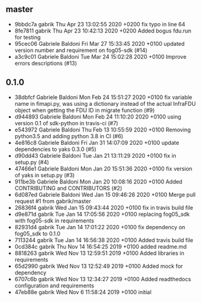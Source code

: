 ## master

 - 9bbdc7a	gabrik	Thu Apr 23 13:02:55 2020 +0200	fix typo in line 64
 - 8fe7811	gabrik	Thu Apr 23 10:42:13 2020 +0200	Added bogus fdu.run for testing
 - 95cec06	Gabriele Baldoni	Fri Mar 27 15:33:45 2020 +0100	updated version number and requirement on fog05-sdk (#14)
 - a3c9c01	Gabriele Baldoni	Tue Mar 24 15:02:28 2020 +0100	Improve errors descriptions (#13)

## 0.1.0

 - 38dbfcf	Gabriele Baldoni	Mon Feb 24 15:51:27 2020 +0100	fix variable name in fimapi.py, was using a dictionary instead of the actual InfraFDU object when getting the FDU ID in migrate function (#9)
 - d944893	Gabriele Baldoni	Mon Feb 24 11:10:20 2020 +0100	using version 0.1 of sdk-python in travis-ci (#7)
 - e543972	Gabriele Baldoni	Thu Feb 13 10:55:59 2020 +0100	Removing python3.5 and adding python 3.8 in CI (#6)
 - 4e816c8	Gabriele Baldoni	Fri Jan 31 14:07:09 2020 +0100	update dependencies to yaks 0.3.0 (#5)
 - d90dd43	Gabriele Baldoni	Tue Jan 21 13:11:29 2020 +0100	fix in setup.py (#4)
 - 47466e1	Gabriele Baldoni	Mon Jan 20 15:51:36 2020 +0100	fix version of yaks in setup.py (#3)
 - 911be3b	Gabriele Baldoni	Mon Jan 20 10:08:16 2020 +0100	Added CONTRIBUTING and CONTRIBUTORS (#2)
 - 6d087ed	Gabriele Baldoni	Wed Jan 15 09:46:26 2020 +0100	Merge pull request #1 from gabrik/master
 - 26836f4	gabrik	Wed Jan 15 09:43:44 2020 +0100	fix in travis build file
 - d9e871d	gabrik	Tue Jan 14 17:05:56 2020 +0100	replacing fog05_sdk with fog05-sdk in requirements
 - 82931d4	gabrik	Tue Jan 14 17:01:22 2020 +0100	fix dependency on fog05_sdk to 0.1.0
 - 7113244	gabrik	Tue Jan 14 16:56:38 2020 +0100	Added travis build file
 - 0cd384c	gabrik	Thu Nov 14 16:54:25 2019 +0100	added readme.md
 - 8818263	gabrik	Wed Nov 13 12:59:51 2019 +0100	Added libraries in requirements
 - 65d2990	gabrik	Wed Nov 13 12:52:49 2019 +0100	Added mock for dependency
 - 6707c6b	gabrik	Wed Nov 13 12:34:27 2019 +0100	Added readthedocs configuration and requirements
 - 47eb88e	gabrik	Wed Nov 6 11:58:24 2019 +0100	initial